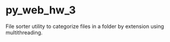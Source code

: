# py_web_hw_3
File sorter utility to categorize files in a folder by extension using multithreading.
